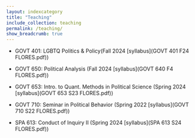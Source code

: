 ```yaml
---
layout: indexcategory
title: "Teaching"
include_collection: teaching
permalink: /teaching/
show_breadcrumb: true
---
```


- GOVT 401: LGBTQ Politics & Policy(Fall 2024 [syllabus](GOVT 401 F24 FLORES.pdf))

- GOVT 650: Political Analysis (Fall 2024 [syllabus](GOVT 640 F4 FLORES.pdf))

- GOVT 653: Intro. to Quant. Methods in Political Science (Spring 2024 [syllabus](GOVT 653 S23 FLORES.pdf))

- GOVT 710: Seminar in Political Behavior (Spring 2022 [syllabus](GOVT 710 S22 FLORES.pdf))

- SPA 613: Conduct of Inquiry II (Spring 2024 [syllabus](SPA 613 S24 FLORES.pdf))
